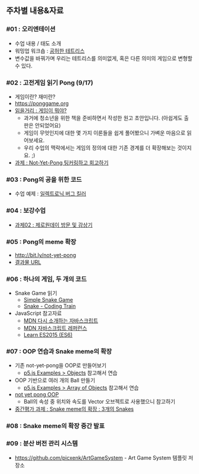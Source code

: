 ## 주차별 내용&자료

### #01 : 오리엔테이션
 * 수업 내용 / 태도 소개
 * 워밍업 워크숍 : [공허한 테트리스](http://bit.ly/void-tetris)
  * 변수값을 바꿔가며 우리는 테트리스를 의미없게, 혹은 다른 의미의 게임으로 변형할 수 있다.

### #02 : 고전게임 읽기 Pong (9/17)
 * 게임이란? 재미란?
 * <https://ponggame.org>
 * [읽을거리 : 게임이 뭐야?](assets/5_1_what_is_game.pdf)
   * 과거에 청소년을 위한 책을 준비하면서 작성한 원고 초안입니다. (아쉽게도 출판은 안되었어요)
   * 게임이 무엇인지에 대한 몇 가지 이론들을 쉽게 풀어봤으니 가벼운 마음으로 읽어보세요.
   * 우리 수업의 맥락에서는 게임의 정의에 대한 기존 경계를 더 확장해보는 것이지요. ;)
 * [과제 : Not-Yet-Pong 팅커링하고 회고하기](homework.md)

### #03 : Pong의 공을 위한 코드
 * 수업 예제 : [일렉트로닉 버그 킬러](https://editor.p5js.org/picxenk@gmail.com/sketches/eR4mDXHvq)

### #04 : 보강수업
 * [과제02 : 제로원데이 방문 및 감상기](homework.md)

### #05 : Pong의 meme 확장
 * <http://bit.ly/not-yet-pong>
 * [결과물 URL](https://docs.google.com/spreadsheets/d/1crOHibQieIt45jgFwpQQCK5rkDYapaugC1iKaadXj2M/edit?usp=sharing)

### #06 : 하나의 게임, 두 개의 코드
 * Snake Game 읽기
   * [Simple Snake Game](https://editor.p5js.org/picxenk@gmail.com/sketches/diPSYswv_)
   * [Snake - Coding Train](https://editor.p5js.org/picxenk@gmail.com/sketches/ZQwCfX6yd)
 * JavaScript 참고자료
   * [MDN 다시 소개하는 자바스크립트](https://developer.mozilla.org/en-US/docs/Web/JavaScript/A_re-introduction_to_JavaScript)
   * [MDN 자바스크립트 레퍼런스](https://developer.mozilla.org/en-US/docs/Web/JavaScript/Reference)
   * [Learn ES2015 (ES6)](https://babeljs.io/docs/en/learn)

### #07 : OOP 연습과 Snake meme의 확장
 * 기존 not-yet-pong을 OOP로 만들어보기
   * [p5.js Examples > Objects](https://p5js.org/examples/objects-objects.html) 참고해서 연습
 * OOP 기반으로 여러 개의 Ball 만들기
   * [p5.js Examples > Array of Objects](https://p5js.org/examples/objects-array-of-objects.html) 참고해서 연습
 * [not yet pong OOP](https://editor.p5js.org/picxenk@gmail.com/sketches/qgKH7zP8S)
   * Ball의 속성 중 위치와 속도를 Vector 오브젝트로 사용했으니 참고하기
 * [중간평가 과제 : Snake meme의 확장 : 3개의 Snakes](homework.html#05--snake-meme의-확장--중간평가과제)

 ### #08 : Snake meme의 확장 중간 발표

 ### #09 : 분산 버전 관리 시스템
  * <https://github.com/picxenk/ArtGameSystem> - Art Game System 템플릿 저장소
